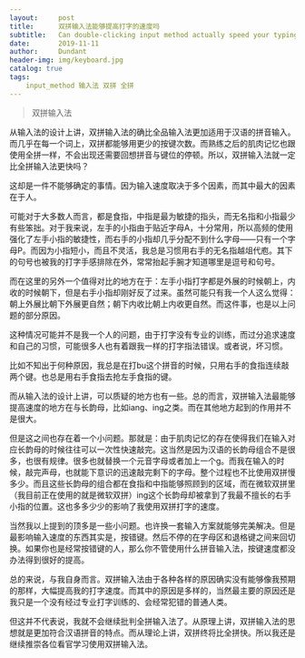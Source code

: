 ```yaml
---
layout:     post
title:      双拼输入法能够提高打字的速度吗
subtitle:   Can double-clicking input method actually speed your typing speed?
date:       2019-11-11
author:     Dundant
header-img: img/keyboard.jpg
catalog: true
tags:
    input_method 输入法 双拼 全拼
---
```

> 双拼输入法

从输入法的设计上讲，双拼输入法的确比全品输入法更加适用于汉语的拼音输入。而几乎在每一个词上，双拼都能够用更少的按键次数。而熟练之后的肌肉记忆也跟使用全拼一样，不会出现还需要回想拼音与键位的停顿。所以，双拼输入法就一定比全拼输入法更快吗？

这却是一件不能够确定的事情。因为输入速度取决于多个因素，而其中最大的因素在于人。

可能对于大多数人而言，都是食指，中指是最为敏捷的指头，而无名指和小指最少有些笨拙。对于我来说，左手的小指由于贴近字母A，十分常用，所以高频的使用强化了左手小指的敏捷性，而右手的小指却几乎分配不到什么字母——只有一个字母P。而因为小指短小，而且不灵活，我总是习惯用右手的无名指越俎代庖。其下的句号也被我的打字手感排除在外，常常抬起手腕才知道哪里是逗号和句号。

而在这里的另外一个值得对比的地方在于：左手小指打字都是外展的时候朝上，内收的时候朝下，但是右手小指却刚好反了过来。虽然可能只有我一个人这么觉得：朝上外展比朝下外展更自然；朝下内收比朝上内收更自然。而这件事，也是以上问题的部分原因。

这种情况可能并不是我一个人的问题，由于打字没有专业的训练，而过分追求速度和自己的习惯，可能很多人也有着跟我一样的打字指法错误。或者说，坏习惯。

比如不知出于何种原因，我总是在打bu这个拼音的时候，只用右手的食指连续敲两个键。也总是用右手食指去抢左手食指的键。

而从输入法的设计上讲，可以质疑的地方也有一些。总的而言，双拼输入法最能够提高速度的地方在与长韵母，比如iang、ing之类。而在其他地方起到的作用并不是很大。

但是这之间也存在着一个小问题。那就是：由于肌肉记忆的存在使得我们在输入对应长韵母的时候往往可以一次性快速敲完。这当然是因为汉语的长韵母组合不是很多，也很有规律。很多也就替换一个元音字母或者加上一个g。而我在输入的时候，敲完声母，也就能下意识的迅速敲完剩下的字母。整个过程也不比使用双拼慢多少。而且这些长韵母的组合都在食指和中指能够照顾到的区域，而在微软双拼里（我目前正在使用的就是微软双拼）ing这个长韵母却被拿到了我最不擅长的右手小指的位置。这也多多少少的影响了我使用双拼打字的速度。

当然我以上提到的顶多是一些小问题。也许换一套输入方案就能够完美解决。但是最影响输入速度的东西其实是，按错键。然后不停的在字母区和退格键之间来回切换。如果你也是经常按错键的人，那么你不管使用什么拼音输入法，按键速度都没办法得到很好的提高。

总的来说，与我自身而言。双拼输入法由于各种各样的原因确实没有能够像我预期的那样，大幅提高我的打字速度。而其中的原因是多样的，当然最主要的原因还是我只是一个没有经过专业打字训练的、会经常犯错的普通人类。

但这并不代表说，我就不会继续批判全拼输入法了。从原理上讲，双拼输入法的思想就是更加符合汉语拼音的特点。而从理论上讲，双拼终将比全拼快。所以我还是继续推崇各位看官学习使用双拼输入法。


